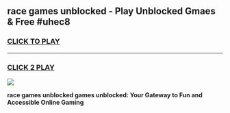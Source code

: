 
## race games unblocked - Play Unblocked Gmaes & Free #uhec8
<h3>
<a href="https://premium.freeplayer.one?title=race_games_unblocked&ref=03M">CLICK TO PLAY</a></h3>
<hr>

<h3>
<a href="https://premium.freeplayer.one?title=race_games_unblocked&ref=03M">CLICK 2 PLAY</a>
  
</h3>

<a href="https://premium.freeplayer.one?title=race_games_unblocked&ref=03M"><img src="https://clearcache.store/games.png"></a>


**race games unblocked games unblocked: Your Gateway to Fun and Accessible Online Gaming**
